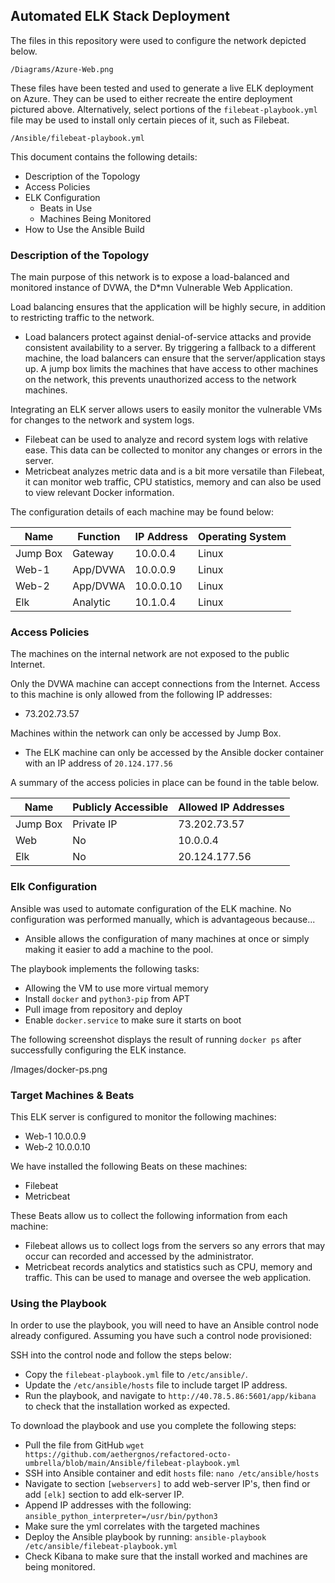 ## Automated ELK Stack Deployment

The files in this repository were used to configure the network depicted below.

  `/Diagrams/Azure-Web.png`

These files have been tested and used to generate a live ELK deployment on Azure. They can be used to either recreate the entire deployment pictured above. Alternatively, select portions of the `filebeat-playbook.yml` file may be used to install only certain pieces of it, such as Filebeat.

  `/Ansible/filebeat-playbook.yml`

This document contains the following details:
- Description of the Topology
- Access Policies
- ELK Configuration
  - Beats in Use
  - Machines Being Monitored
- How to Use the Ansible Build


### Description of the Topology

The main purpose of this network is to expose a load-balanced and monitored instance of DVWA, the D*mn Vulnerable Web Application.

Load balancing ensures that the application will be highly secure, in addition to restricting traffic to the network.
- Load balancers protect against denial-of-service attacks and provide consistent availability to a server. By triggering a fallback to 
  a different machine, the load balancers can ensure that the server/application stays up. A jump box limits the machines that have access 
  to other machines on the network, this prevents unauthorized access to the network machines. 

Integrating an ELK server allows users to easily monitor the vulnerable VMs for changes to the network and system logs.
- Filebeat can be used to analyze and record system logs with relative ease. This data can be collected to monitor any changes or errors in the server. 
- Metricbeat analyzes metric data and is a bit more versatile than Filebeat, it can monitor web traffic, CPU statistics, memory and can also be used to view relevant Docker information. 

The configuration details of each machine may be found below:

| Name     | Function | IP Address | Operating System |
|----------|----------|------------|------------------|
| Jump Box | Gateway  | 10.0.0.4   | Linux            |
| Web-1    | App/DVWA | 10.0.0.9   | Linux            |
| Web-2    | App/DVWA | 10.0.0.10  | Linux            |
| Elk      | Analytic | 10.1.0.4   | Linux            |

### Access Policies

The machines on the internal network are not exposed to the public Internet. 

Only the DVWA machine can accept connections from the Internet. Access to this machine is only allowed from the following IP addresses:
- 73.202.73.57

Machines within the network can only be accessed by Jump Box.
- The ELK machine can only be accessed by the Ansible docker container with an IP address of `20.124.177.56`

A summary of the access policies in place can be found in the table below.

| Name     | Publicly Accessible | Allowed IP Addresses |
|----------|---------------------|----------------------|
| Jump Box | Private IP          | 73.202.73.57         |
| Web      | No                  | 10.0.0.4             |
| Elk      | No                  | 20.124.177.56        |

### Elk Configuration

Ansible was used to automate configuration of the ELK machine. No configuration was performed manually, which is advantageous because...
- Ansible allows the configuration of many machines at once or simply making it easier to add a machine to the pool. 

The playbook implements the following tasks:
- Allowing the VM to use more virtual memory
- Install `docker` and `python3-pip` from APT
- Pull image from repository and deploy
- Enable `docker.service` to make sure it starts on boot

The following screenshot displays the result of running `docker ps` after successfully configuring the ELK instance.

/Images/docker-ps.png

### Target Machines & Beats
This ELK server is configured to monitor the following machines:
- Web-1 10.0.0.9
- Web-2 10.0.0.10

We have installed the following Beats on these machines:
- Filebeat
- Metricbeat

These Beats allow us to collect the following information from each machine:
- Filebeat allows us to collect logs from the servers so any errors that may occur can recorded and accessed by the administrator. 
- Metricbeat records analytics and statistics such as CPU, memory and traffic. This can be used to manage and oversee the web application.

### Using the Playbook
In order to use the playbook, you will need to have an Ansible control node already configured. Assuming you have such a control node provisioned: 

SSH into the control node and follow the steps below:
- Copy the `filebeat-playbook.yml` file to `/etc/ansible/`.
- Update the `/etc/ansible/hosts` file to include target IP address. 
- Run the playbook, and navigate to `http://40.78.5.86:5601/app/kibana` to check that the installation worked as expected.

To download the playbook and use you complete the following steps:
- Pull the file from GitHub `wget https://github.com/aethergnos/refactored-octo-umbrella/blob/main/Ansible/filebeat-playbook.yml`
- SSH into Ansible container and edit `hosts` file: `nano /etc/ansible/hosts`
- Navigate to section `[webservers]` to add web-server IP's, then find or add `[elk]` section to add elk-server IP.
- Append IP addresses with the following: `ansible_python_interpreter=/usr/bin/python3`
- Make sure the yml correlates with the targeted machines 
- Deploy the Ansible playbook by running: `ansible-playbook /etc/ansible/filebeat-playbook.yml`
- Check Kibana to make sure that the install worked and machines are being monitored. 
